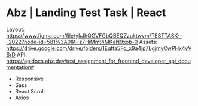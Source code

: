 # Abz | Landing Test Task | React  

Layout: https://www.figma.com/file/ykJhQGVFGbQBEQZzuktwvm/TESTTASK---2022?node-id=581%3A0&t=z7HiMmt4MKaN9xob-0
Assets: https://drive.google.com/drive/folders/1Eqtta5Fo_x9a4jp7LgjmyCwPHx4vVSrD
API: https://apidocs.abz.dev/test_assignment_for_frontend_developer_api_documentation#

- Responsive  
- Sass  
- React Scroll  
- Axios  

